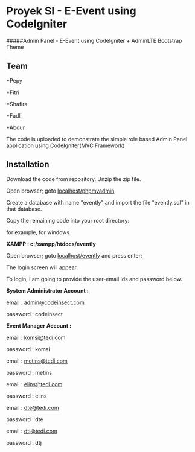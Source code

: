 # Proyek SI - E-Event using CodeIgniter
#####Admin Panel - E-Event using CodeIgniter + AdminLTE Bootstrap Theme

## Team

*Pepy

*Fitri

*Shafira

*Fadli

*Abdur

The code is uploaded to demonstrate the simple role based Admin Panel application using CodeIgniter(MVC Framework)

## Installation

Download the code from repository.
Unzip the zip file.

Open browser; goto [localhost/phpmyadmin](http://localhost/phpmyadmin).

Create a database with name "evently" and import the file "evently.sql" in that database.

Copy the remaining code into your root directory:

for example, for windows

**XAMPP : c:/xampp/htdocs/evently**

Open browser; goto [localhost/evently](http://localhost/evently) and press enter:

The login screen will appear.

To login, I am going to provide the user-email ids and password below.

**System Administrator Account :**

email : admin@codeinsect.com

password : codeinsect

**Event Manager Account :**

email : komsi@tedi.com

password : komsi

email : metins@tedi.com

password : metins

email : elins@tedi.com

password : elins

email : dte@tedi.com

password : dte

email : dtj@tedi.com

password : dtj
